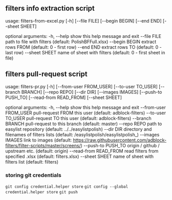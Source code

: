 ## filters info extraction script

usage: filters-from-excel.py [-h] [--file FILE] [--begin BEGIN] [--end END]
                             [--sheet SHEET]

optional arguments:
  -h, --help     show this help message and exit
  --file FILE    path to file with filters (default: PolishBFFull.xlsx)
  --begin BEGIN  extract rows FROM (default: 0 - first row)
  --end END      extract rows TO (default: 0 - last row)
  --sheet SHEET  name of sheet with filters (default: 0 - first sheet in file)


## filters pull-request script

usage: filters-pr.py [-h] [--from-user FROM_USER] [--to-user TO_USER]
                     [--branch BRANCH] [--repo REPO] [--dir DIR]
                     [--images IMAGES] [--push-to PUSH_TO]
                     [--read-from READ_FROM] [--sheet SHEET]

optional arguments:
  -h, --help            show this help message and exit
  --from-user FROM_USER pull-request FROM this user (default: adblock-filters)
  --to-user TO_USER     pull-request TO this user (default: adblock-filters)
  --branch BRANCH       pull-request to this branch (default: master)
  --repo REPO           path to easylist repository (default: ../../easylistpolish)
  --dir DIR             directory and filenames of filters lists (default: /easylistpolish/easylistpolish_)
  --images IMAGES       link to images (default: https://raw.githubusercontent.com/adblock-filters/filter-scripts/master/screens/)
  --push-to PUSH_TO     origin / github / upstream etc. (default: origin)
  --read-from READ_FROM read filters from specified .xlsx (default: filters.xlsx)
  --sheet SHEET         name of sheet with filters list (default: filters)


### storing git credentials
`git config credential.helper store`
`git config --global credential.helper store`
`git push`
